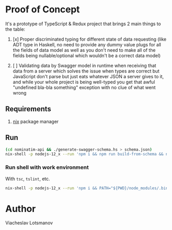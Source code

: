 # Proof of Concept

It's a prototype of TypeScript & Redux project
that brings 2 main things to the table:

1. [x] Proper discriminated typing for different state of
   data requesting (like ADT type in Haskell, no need to
   provide any dummy value plugs for all the fields of data
   model as well as you don't need to make all of the fields
   being nullable/optional which wouldn't be a correct data
   model)

2. [ ] Validating data by Swagger model in runtime when
   receiving that data from a server which solves the issue
   when types are correct but JavaScript don't parse but
   just eats whatever JSON a server gives to it, and while
   your whole project is being well-typed you get that awful
   "undefined bla-bla something" exception with no clue of
   what went wrong

## Requirements

1. [nix](https://nixos.org/nix/) package manager

## Run

```sh
(cd nominatim-api && ./generate-swagger-schema.hs > schema.json)
nix-shell -p nodejs-12_x --run 'npm i && npm run build-from-schema && npm start'
```

### Run shell with work environment

With `tsc`, `tslint`, etc.

```sh
nix-shell -p nodejs-12_x --run 'npm i && PATH="${PWD}/node_modules/.bin:${PATH}" bash'
```

# Author

Viacheslav Lotsmanov
